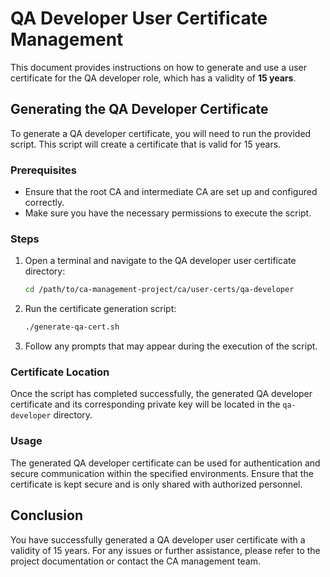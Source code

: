 # QA Developer User Certificate Management

This document provides instructions on how to generate and use a user certificate for the QA developer role, which has a validity of **15 years**.

## Generating the QA Developer Certificate

To generate a QA developer certificate, you will need to run the provided script. This script will create a certificate that is valid for 15 years.

### Prerequisites

- Ensure that the root CA and intermediate CA are set up and configured correctly.
- Make sure you have the necessary permissions to execute the script.

### Steps

1. Open a terminal and navigate to the QA developer user certificate directory:

   ```bash
   cd /path/to/ca-management-project/ca/user-certs/qa-developer
   ```

2. Run the certificate generation script:

   ```bash
   ./generate-qa-cert.sh
   ```

3. Follow any prompts that may appear during the execution of the script.

### Certificate Location

Once the script has completed successfully, the generated QA developer certificate and its corresponding private key will be located in the `qa-developer` directory.

### Usage

The generated QA developer certificate can be used for authentication and secure communication within the specified environments. Ensure that the certificate is kept secure and is only shared with authorized personnel.

## Conclusion

You have successfully generated a QA developer user certificate with a validity of 15 years. For any issues or further assistance, please refer to the project documentation or contact the CA management team.